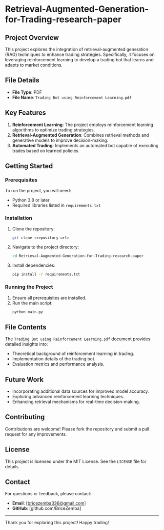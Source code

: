 # Retrieval-Augmented-Generation-for-Trading-research-paper

## Project Overview
This project explores the integration of retrieval-augmented generation (RAG) techniques to enhance trading strategies. Specifically, it focuses on leveraging reinforcement learning to develop a trading bot that learns and adapts to market conditions.

## File Details
- **File Type**: PDF
- **File Name**: `Trading Bot using Reinforcement Learning.pdf`

## Key Features
1. **Reinforcement Learning**: The project employs reinforcement learning algorithms to optimize trading strategies.
2. **Retrieval-Augmented Generation**: Combines retrieval methods and generative models to improve decision-making.
3. **Automated Trading**: Implements an automated bot capable of executing trades based on learned policies.

## Getting Started

### Prerequisites
To run the project, you will need:
- Python 3.8 or later
- Required libraries listed in `requirements.txt`

### Installation
1. Clone the repository:
   ```bash
   git clone <repository-url>
   ```
2. Navigate to the project directory:
   ```bash
   cd Retrieval-Augmented-Generation-for-Trading-research-paper
   ```
3. Install dependencies:
   ```bash
   pip install -r requirements.txt
   ```

### Running the Project
1. Ensure all prerequisites are installed.
2. Run the main script:
   ```bash
   python main.py
   ```

## File Contents
The `Trading Bot using Reinforcement Learning.pdf` document provides detailed insights into:
- Theoretical background of reinforcement learning in trading.
- Implementation details of the trading bot.
- Evaluation metrics and performance analysis.

## Future Work
- Incorporating additional data sources for improved model accuracy.
- Exploring advanced reinforcement learning techniques.
- Enhancing retrieval mechanisms for real-time decision-making.

## Contributing
Contributions are welcome! Please fork the repository and submit a pull request for any improvements.

## License
This project is licensed under the MIT License. See the `LICENSE` file for details.

## Contact
For questions or feedback, please contact:
- **Email**: [bricezemba336@gmail.com]
- **GitHub**: [github.com/BriceZemba]

---
Thank you for exploring this project! Happy trading!
